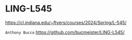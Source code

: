 # LING-L545

https://cl.indiana.edu/~ftyers/courses/2024/Spring/L-545/

`Anthony Bucco`
https://github.com/bucmeister/LING-L545/
